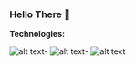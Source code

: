 ### Hello There 👋

<b>Technologies:</b>

![alt text](https://img.shields.io/badge/java-%20-green)-
![alt text](https://img.shields.io/badge/maven-%20-green)-
![alt text](https://img.shields.io/badge/PostgreSQL-%20-green)

